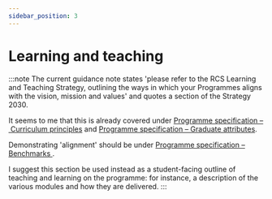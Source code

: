 ```yaml
---
sidebar_position: 3
---
```



# Learning and teaching

:::note
The current guidance note states 'please refer to the RCS Learning and Teaching Strategy, outlining the ways in which your Programmes aligns with the vision, mission and values' and quotes a section of the Strategy 2030.

It seems to me that this is already covered under [Programme specification – Curriculum principles](programme_specification#curriculum-principles) and [Programme specification – Graduate attributes](programme_specification#graduate-attributes).

Demonstrating 'alignment' should be under [Programme specification – Benchmarks ](programme_specification#benchmarks).

I suggest this section be used instead as a student-facing outline of teaching and learning on the programme: for instance, a description of the various modules and how they are delivered.
:::